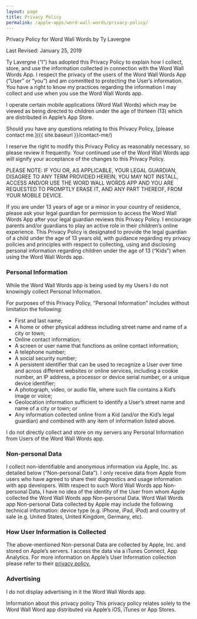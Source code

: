 ```yaml
---
layout: page
title: Privacy Policy
permalink: /apple-apps/word-wall-words/privacy-policy/
---
```


Privacy Policy for Word Wall Words by Ty Lavergne

Last Revised: January 25, 2019

Ty Lavergne (“I”) has adopted this Privacy Policy to explain how I collect, store, and use the information collected in connection with the Word Wall Words App. I respect the privacy of the users of the Word Wall Words App (“User” or “you”) and am committed to protecting the User’s information. You have a right to know my practices regarding the information I may collect and use when you use the Word Wall Words app.

I operate certain mobile applications (Word Wall Words) which may be viewed as being directed to children under the age of thirteen (13) which are distributed in Apple’s App Store.

Should you have any questions relating to this Privacy Policy, [please contact me.]({{ site.baseurl }}/contact-me/)

I reserve the right to modify this Privacy Policy as reasonably necessary, so please review it frequently. Your continued use of the Word Wall Words app will signify your acceptance of the changes to this Privacy Policy.

PLEASE NOTE: IF YOU OR, AS APPLICABLE, YOUR LEGAL GUARDIAN, DISAGREE TO ANY TERM PROVIDED HEREIN, YOU MAY NOT INSTALL, ACCESS AND/OR USE THE WORD WALL WORDS APP AND YOU ARE REQUESTED TO PROMPTLY ERASE IT, AND ANY PART THEREOF, FROM YOUR MOBILE DEVICE.

If you are under 13 years of age or a minor in your country of residence, please ask your legal guardian for permission to access the Word Wall Words App after your legal guardian reviews this Privacy Policy. I encourage parents and/or guardians to play an active role in their children’s online experience. This Privacy Policy is designated to provide the legal guardian of a child under the age of 13 years old, with guidance regarding my privacy policies and principles with respect to collecting, using and disclosing personal information regarding children under the age of 13 (“Kids”) when using the Word Wall Words app.

### Personal Information

While the Word Wall Words app is being used by my Users I do not knowingly collect Personal Information.

For purposes of this Privacy Policy, “Personal Information” includes without limitation the following:

* First and last name;
* A home or other physical address including street name and name of a city or town;
* Online contact information;
* A screen or user name that functions as online contact information;
* A telephone number;
* A social security number;
* A persistent identifier that can be used to recognize a User over time and across different websites or online services, including a cookie number, an IP address, a processor or device serial number, or a unique device identifier;
* A photograph, video, or audio file, where such file contains a Kid’s image or voice;
* Geolocation information sufficient to identify a User’s street name and name of a city or town; or
* Any information collected online from a Kid (and/or the Kid’s legal guardian) and combined with any item of information listed above.

I do not directly collect and store on my servers any Personal Information from Users of the Word Wall Words app.

### Non-personal Data

I collect non-identifiable and anonymous information via Apple, Inc. as detailed below (“Non-personal Data”). I only receive data from Apple from users who have agreed to share their diagnostics and usage information with app developers.
With respect to such Word Wall Words app Non-personal Data, I have no idea of the identity of the User from whom Apple collected the Word Wall Words app Non-personal Data. Word Wall Words app Non-personal Data collected by Apple may include the following technical information: device type (e.g. iPhone, iPad, iPod) and country of sale (e.g. United States, United Kingdom, Germany, etc).

### How User Information is Collected

The above-mentioned Non-personal Data are collected by Apple, Inc. and stored on Apple’s servers. I access the data via a iTunes Connect, App Analytics. For more information on Apple’s User Information collection please refer to their [privacy policy.](http://www.apple.com/legal/privacy/)

### Advertising

I do not display advertising in it the Word Wall Words app.

Information about this privacy policy
This privacy policy relates solely to the Word Wall Word app distributed via Apple’s iOS, iTunes or App Stores.
